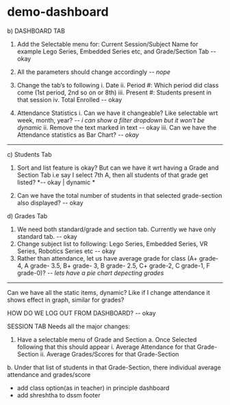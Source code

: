 # demo-dashboard

b) DASHBOARD TAB
1. Add the Selectable menu for: Current Session/Subject Name for example Lego Series, Embedded Series etc, and Grade/Section Tab
-- okay

2. All the parameters should change accordingly
*-- nope*

3. Change the tab’s to following
i. Date
ii. Period #: Which period did class come (1st period, 2nd so on or 8th)
iii. Present #: Students present in that session
iv. Total Enrolled
-- okay

4. Attendance Statistics
i. Can we have it changeable? Like selectable wrt week, month, year?
*-- i can show a filter dropdown but it won't be dynamic*
ii. Remove the text marked in text
-- okay
iii. Can we have the Attendance statistics as Bar Chart?
*-- okay*


---
c) Students Tab
1. Sort and list feature is okay? But can we have it wrt having a Grade and Section Tab i.e say I select 7th A, then all students of that grade get listed?
*-- okay | dynamic *

2. Can we have the total number of students in that selected grade-section also displayed?
-- okay



d) Grades Tab
1. We need both standard/grade and section tab. Currently we have only standard tab.
-- okay
2. Change subject list to following: Lego Series, Embedded Series, VR Series,
Robotics Series etc
-- okay
3. Rather than attendance, let us have average grade for class (A+ grade-4, A grade- 3.5, B+ grade- 3, B grade- 2.5, C+ grade-2, C grade-1, F grade-0)?
*-- lets have a pie chart depecting grades*
----



Can we have all the static items, dynamic? Like if I change attendance it shows effect in graph, similar for grades?

HOW DO WE LOG OUT FROM DASHBOARD?
-- okay





SESSION TAB
Needs all the major changes:
1. Have a selectable menu of Grade and Section
a. Once Selected following that this should appear
i. Average Attendance for that Grade-Section
ii. Average Grades/Scores for that Grade-Section

b. Under that list of students in that Grade-Section, there individual average attendance and grades/score

- add class option(as in teacher) in principle dashboard
- add shreshtha to dssm footer